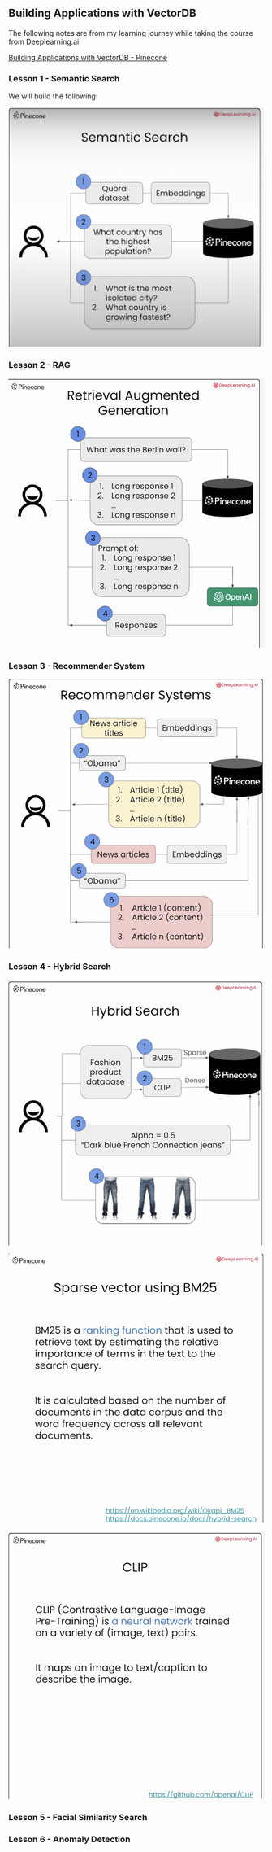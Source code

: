 ## Building Applications with VectorDB

The following notes are from my learning journey while taking the course from Deeplearning.ai

[Building Applications with VectorDB - Pinecone](https://learn.deeplearning.ai/courses/building-applications-vector-databases/lesson/1/introduction)

### Lesson 1 - Semantic Search

We will build the following:

![alt text](image.png)

### Lesson 2 - RAG

![alt text](image-1.png)

### Lesson 3 - Recommender System

![alt text](image-2.png)

### Lesson 4 - Hybrid Search

![alt text](image-3.png)

![alt text](image-4.png)

![alt text](image-5.png)

### Lesson 5 - Facial Similarity Search

### Lesson 6 - Anomaly Detection


